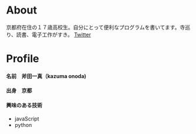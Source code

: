 # About
京都府在住の１７歳高校生。自分にとって便利なプログラムを書いてます。寺巡り、読書、電子工作がすき。  [Twitter](https://twitter.com/da_rumasannga)

# Profile
#### 名前　斧田一真（kazuma onoda)
#### 出身　京都
#### 興味のある技術  
- javaScript
- python
